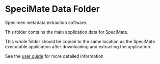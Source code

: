 # SpeciMate Data Folder
Specimen metadata extraction software.

This folder contains the main application data for SpeciMate.

This whole folder should be copied to the same location as the SpeciMate executable application after downloading and extracting the application.

See the [user guide](<Documentation/SpeciMate User Guide.md>) for more detailed information.


